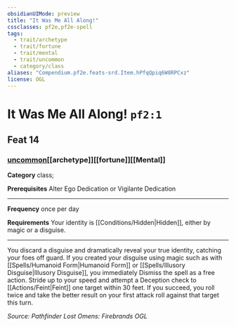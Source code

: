 ```yaml
---
obsidianUIMode: preview
title: "It Was Me All Along!"
cssclasses: pf2e,pf2e-spell
tags:
  - trait/archetype
  - trait/fortune
  - trait/mental
  - trait/uncommon
  - category/class
aliases: "Compendium.pf2e.feats-srd.Item.hPfqQpiq6W8RPCxz"
license: OGL
---
```

# It Was Me All Along! `pf2:1`
## Feat 14
### [uncommon](uncommon "Uncommon Rarity Trait")[[archetype]][[fortune]][[Mental]]

**Category** class; 



**Prerequisites** Alter Ego Dedication or Vigilante Dedication
* * *
**Frequency** once per day

**Requirements** Your identity is [[Conditions/Hidden|Hidden]], either by magic or a disguise.

* * *

You discard a disguise and dramatically reveal your true identity, catching your foes off guard. If you created your disguise using magic such as with [[Spells/Humanoid Form|Humanoid Form]] or [[Spells/Illusory Disguise|Illusory Disguise]], you immediately Dismiss the spell as a free action. Stride up to your speed and attempt a Deception check to [[Actions/Feint|Feint]] one target within 30 feet. If you succeed, you roll twice and take the better result on your first attack roll against that target this turn.

*Source: Pathfinder Lost Omens: Firebrands*
*OGL*